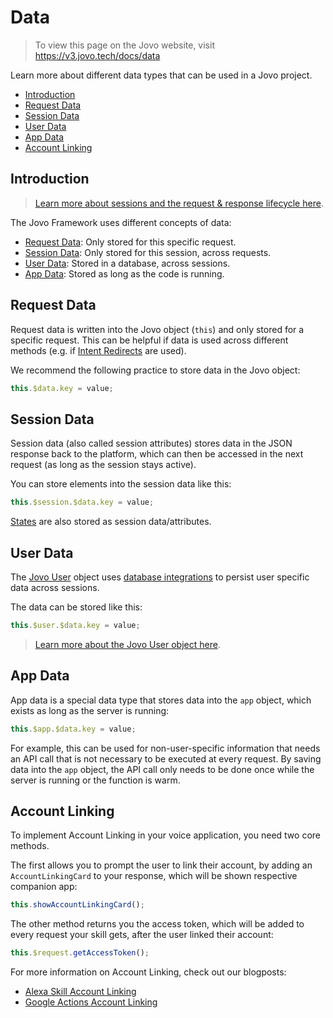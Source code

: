 # Data

> To view this page on the Jovo website, visit https://v3.jovo.tech/docs/data

Learn more about different data types that can be used in a Jovo project.

- [Introduction](#introduction)
- [Request Data](#request-data)
- [Session Data](#session-data)
- [User Data](#user-data)
- [App Data](#app-data)
- [Account Linking](#account-linking)

## Introduction

> [Learn more about sessions and the request & response lifecycle here](../requests-responses.md './requests-responses').

The Jovo Framework uses different concepts of data:

- [Request Data](#request-data): Only stored for this specific request.
- [Session Data](#request-data): Only stored for this session, across requests.
- [User Data](#persisting-data): Stored in a database, across sessions.
- [App Data](#app-data): Stored as long as the code is running.

## Request Data

Request data is written into the Jovo object (`this`) and only stored for a specific request. This can be helpful if data is used across different methods (e.g. if [Intent Redirects](../routing#intent-redirects './routing#intent-redirects') are used).

We recommend the following practice to store data in the Jovo object:

```javascript
this.$data.key = value;
```

## Session Data

Session data (also called session attributes) stores data in the JSON response back to the platform, which can then be accessed in the next request (as long as the session stays active).

You can store elements into the session data like this:

```javascript
this.$session.$data.key = value;
```

[States](../routing/states.md './routing/states') are also stored as session data/attributes.

## User Data

The [Jovo User](./user.md './data/user') object uses [database integrations](../../integrations/databases './databases') to persist user specific data across sessions.

The data can be stored like this:

```javascript
this.$user.$data.key = value;
```

> [Learn more about the Jovo User object here](./user.md './data/user').

## App Data

App data is a special data type that stores data into the `app` object, which exists as long as the server is running:

```javascript
this.$app.$data.key = value;
```

For example, this can be used for non-user-specific information that needs an API call that is not necessary to be executed at every request. By saving data into the `app` object, the API call only needs to be done once while the server is running or the function is warm.

## Account Linking

To implement Account Linking in your voice application, you need two core methods.

The first allows you to prompt the user to link their account, by adding an `AccountLinkingCard` to your response, which will be shown respective companion app:

```javascript
this.showAccountLinkingCard();
```

The other method returns you the access token, which will be added to every request your skill gets, after the user linked their account:

```javascript
this.$request.getAccessToken();
```

For more information on Account Linking, check out our blogposts:

- [Alexa Skill Account Linking](https://v3.jovo.tech/tutorials/alexa-account-linking-auth0/)
- [Google Actions Account Linking](https://v3.jovo.tech/tutorials/google-action-account-linking-auth0/)

<!--[metadata]: {"description": "Learn more about different data types that can be used in a Jovo project.", "route": "data"}-->
